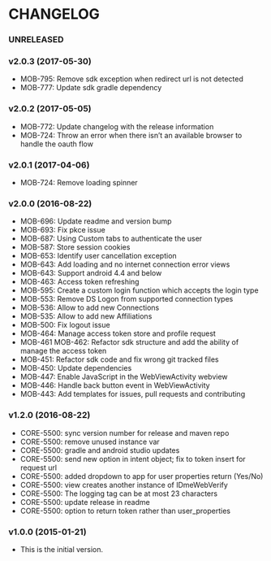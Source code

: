 # CHANGELOG

### UNRELEASED

### v2.0.3 (2017-05-30)

- MOB-795: Remove sdk exception when redirect url is not detected
- MOB-777: Update sdk gradle dependency

### v2.0.2 (2017-05-05)
- MOB-772: Update changelog with the release information
- MOB-724: Throw an error when there isn’t an available browser to handle the oauth flow

### v2.0.1 (2017-04-06)

- MOB-724: Remove loading spinner

### v2.0.0 (2016-08-22)

- MOB-696: Update readme and version bump
- MOB-693: Fix pkce issue
- MOB-687: Using Custom tabs to authenticate the user
- MOB-587: Store session cookies
- MOB-653: Identify user cancellation exception
- MOB-643: Add loading and no internet connection error views
- MOB-643: Support android 4.4 and below
- MOB-463: Access token refreshing
- MOB-595: Create a custom login function which accepts the login type
- MOB-553: Remove DS Logon from supported connection types
- MOB-536: Allow to add new Connections
- MOB-535: Allow to add new Affiliations
- MOB-500: Fix logout issue
- MOB-464: Manage access token store and profile request
- MOB-461 MOB-462: Refactor sdk structure and add the ability of manage the access token
- MOB-451: Refactor sdk code and fix wrong git tracked files
- MOB-450: Update dependencies
- MOB-447: Enable JavaScript in the WebViewActivity webview
- MOB-446: Handle back button event in WebViewActivity
- MOB-443: Add templates for issues, pull requests and contributing

### v1.2.0 (2016-08-22)

- CORE-5500: sync version number for release and maven repo
- CORE-5500: remove unused instance var
- CORE-5500: gradle and android studio updates
- CORE-5500: send new option in intent object; fix to token insert for request url
- CORE-5500: added dropdown to app for user properties return (Yes/No)
- CORE-5500: view creates another instance of IDmeWebVerify
- CORE-5500: The logging tag can be at most 23 characters
- CORE-5500: update release in readme
- CORE-5500: option to return token rather than user_properties

### v1.0.0 (2015-01-21)

- This is the initial version.

